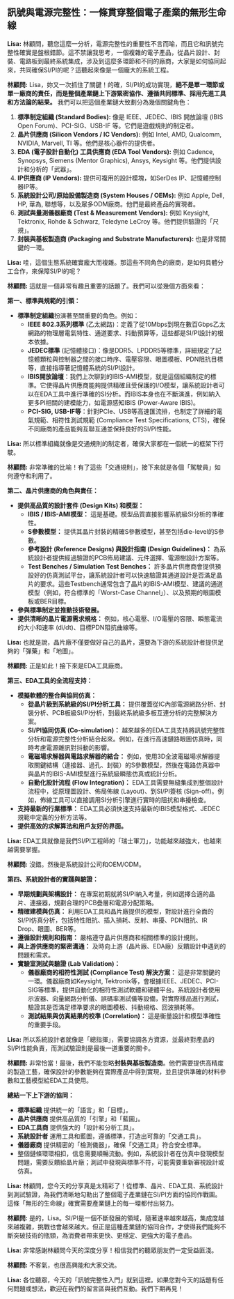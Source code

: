 訊號與電源完整性：一條貫穿整個電子產業的無形生命線
---

**Lisa:** 林顧問，聽您這麼一分析，電源完整性的重要性不言而喻，而且它和訊號完整性確實是盤根錯節。這不禁讓我思考，一個複雜的電子產品，從晶片設計、封裝、電路板到最終系統集成，涉及到這麼多環節和不同的廠商，大家是如何協同起來，共同確保SI/PI的呢？這聽起來像是一個龐大的系統工程。

**林顧問:** Lisa，妳又一次抓住了關鍵！的確，SI/PI的成功實現，**絕不是單一環節或單一廠商的責任，而是整個產業鏈上下游緊密協作、遵循共同標準、採用先進工具和方法論的結果。** 我們可以把這個產業鏈大致劃分為幾個關鍵角色：

1.  **標準制定組織 (Standard Bodies):** 像是 IEEE、JEDEC、IBIS 開放論壇 (IBIS Open Forum)、PCI-SIG、USB-IF 等。它們是遊戲規則的制定者。
2.  **晶片供應商 (Silicon Vendors / IC Vendors):** 例如 Intel, AMD, Qualcomm, NVIDIA, Marvell, TI 等。他們是核心器件的提供者。
3.  **EDA (電子設計自動化) 工具供應商 (EDA Tool Vendors):** 例如 Cadence, Synopsys, Siemens (Mentor Graphics), Ansys, Keysight 等。他們提供設計和分析的「武器」。
4.  **IP供應商 (IP Vendors):** 提供可複用的設計模塊，如SerDes IP、記憶體控制器IP等。
5.  **系統設計公司/原始設備製造商 (System Houses / OEMs):** 例如 Apple, Dell, HP, 華為, 聯想等，以及眾多ODM廠商。他們是最終產品的實現者。
6.  **測試與量測儀器廠商 (Test & Measurement Vendors):** 例如 Keysight, Tektronix, Rohde & Schwarz, Teledyne LeCroy 等。他們提供驗證的「尺規」。
7.  **封裝與基板製造商 (Packaging and Substrate Manufacturers):** 也是非常關鍵的一環。

**Lisa:** 哇，這個生態系統確實龐大而複雜。那這些不同角色的廠商，是如何具體分工合作，來保障SI/PI的呢？

**林顧問:** 這就是一個非常有趣且重要的話題了。我們可以從幾個方面來看：

**第一、標準與規範的引領：**

*   **標準制定組織**扮演著至關重要的角色。例如：
    *   **IEEE 802.3系列標準** (乙太網路)：定義了從10Mbps到現在數百Gbps乙太網路的物理層電氣特性、通道要求、抖動預算等，這些都是SI/PI設計的根本依據。
    *   **JEDEC標準** (記憶體接口)：像是DDR5、LPDDR5等標準，詳細規定了記憶體顆粒與控制器之間的接口時序、電壓容限、眼圖模板、PDN阻抗目標等，直接指導著記憶體系統的SI/PI設計。
    *   **IBIS開放論壇**：我們上次聊到的IBIS-AMI模型，就是這個組織制定的標準。它使得晶片供應商能夠提供精確且受保護的I/O模型，讓系統設計者可以在EDA工具中進行準確的SI分析。而IBIS本身也在不斷演進，例如納入更多PI相關的建模能力，如電源感知IBIS (Power-Aware IBIS)。
    *   **PCI-SIG, USB-IF等**：針對PCIe、USB等高速匯流排，也制定了詳細的電氣規範、相符性測試規範 (Compliance Test Specifications, CTS)，確保不同廠商的產品能夠互聯互通並保持良好的SI/PI性能。

**Lisa:** 所以標準組織就像是交通規則的制定者，確保大家都在一個統一的框架下行駛。

**林顧問:** 非常準確的比喻！有了這些「交通規則」，接下來就是各個「駕駛員」如何遵守和利用了。

**第二、晶片供應商的角色與責任：**

*   **提供高品質的設計套件 (Design Kits) 和模型：**
    *   **IBIS / IBIS-AMI模型：** 這是基礎。模型品質直接影響系統級SI分析的準確性。
    *   **S參數模型：** 提供其晶片封裝的精確S參數模型，甚至包括die-level的S參數。
    *   **參考設計 (Reference Designs) 與設計指南 (Design Guidelines)：** 為系統設計者提供經過驗證的PCB佈局建議、元件選擇、電源樹設計方案等。
    *   **Test Benches / Simulation Test Benches：** 許多晶片供應商會提供預設好的仿真測試平台，讓系統設計者可以快速驗證其通道設計是否滿足晶片的要求。這些Testbench通常包含了晶片的IBIS-AMI模型、建議的通道模型（例如，符合標準的「Worst-Case Channel」）、以及預期的眼圖模板或BER目標。
*   **參與標準制定並推動技術發展。**
*   **提供清晰的晶片電源需求規格：** 例如，核心電壓、I/O電壓的容限、瞬態電流的大小和速率 (di/dt)、目標PDN阻抗曲線等。

**Lisa:** 也就是說，晶片廠不僅要做好自己的晶片，還要為下游的系統設計者提供足夠的「彈藥」和「地圖」。

**林顧問:** 正是如此！接下來是EDA工具廠商。

**第三、EDA工具的全流程支持：**

*   **模擬軟體的整合與協同仿真：**
    *   **從晶片級到系統級的SI/PI分析工具：** 提供覆蓋從IC內部電源網路分析、封裝分析、PCB板級SI/PI分析，到最終系統級多板互連分析的完整解決方案。
    *   **SI/PI協同仿真 (Co-simulation)：** 越來越多的EDA工具支持將訊號完整性分析和電源完整性分析結合起來。例如，在進行高速鏈路眼圖仿真時，同時考慮電源雜訊對抖動的影響。
    *   **電磁場求解器與電路求解器的結合：** 例如，使用3D全波電磁場求解器提取關鍵結構（連接器、過孔、封裝）的S參數模型，然後在電路仿真器中與晶片的IBIS-AMI模型進行系統級瞬態仿真或統計分析。
    *   **自動化設計流程 (Flow Integration)：** EDA工具需要無縫集成到整個設計流程中，從原理圖設計、佈局佈線 (Layout)、到SI/PI簽核 (Sign-off)。例如，佈線工具可以直接調用SI分析引擎進行實時的阻抗和串擾檢查。
*   **支持最新的行業標準：** EDA工具必須快速支持最新的IBIS模型格式、JEDEC規範中定義的分析方法等。
*   **提供高效的求解算法和用戶友好的界面。**

**Lisa:** EDA工具就像是我們SI/PI工程師的「瑞士軍刀」，功能越來越強大，也越來越需要掌握。

**林顧問:** 沒錯。然後是系統設計公司和OEM/ODM。

**第四、系統設計者的實踐與驗證：**

*   **早期規劃與架構設計：** 在專案初期就將SI/PI納入考量，例如選擇合適的晶片、連接器，規劃合理的PCB疊層和電源分配策略。
*   **精確建模與仿真：** 利用EDA工具和晶片廠提供的模型，對設計進行全面的SI/PI仿真分析，包括特性阻抗、插入損耗、反射、串擾、PDN阻抗、IR Drop、眼圖、BER等。
*   **遵循設計規則和指南：** 嚴格遵守晶片供應商和相關標準的設計規則。
*   **與上游供應商的緊密溝通：** 及時向上游（晶片廠、EDA廠）反饋設計中遇到的問題和需求。
*   **實驗室測試與驗證 (Lab Validation)：**
    *   **儀器廠商的相符性測試 (Compliance Test) 解決方案：** 這是非常關鍵的一環。儀器廠商如Keysight, Tektronix等，會根據IEEE、JEDEC、PCI-SIG等標準，提供自動化的相符性測試軟體和硬體平台。系統設計者使用示波器、向量網路分析儀、誤碼率測試儀等設備，對實際樣品進行測試，驗證其是否滿足標準要求的眼圖模板、抖動規格、回波損耗等。
    *   **測試結果與仿真結果的校準 (Correlation)：** 這是衡量設計和模型準確性的重要手段。

**Lisa:** 所以系統設計者就像是「總指揮」，需要協調各方資源，並最終對產品的SI/PI性能負責，而測試驗證則是最後一道重要的關卡。

**林顧問:** 非常恰當！最後，我們不能忽略**封裝與基板製造商**。他們需要提供高精度的製造工藝，確保設計的參數能夠在實際產品中得到實現，並且提供準確的材料參數和工藝模型給EDA工具使用。

**總結一下上下游的協同：**

*   **標準組織** 提供統一的「語言」和「目標」。
*   **晶片供應商** 提供高品質的「引擎」和「藍圖」。
*   **EDA工具商** 提供強大的「設計和分析工具」。
*   **系統設計者** 運用工具和藍圖，遵循標準，打造出可靠的「交通工具」。
*   **儀器廠商** 提供精密的「檢測儀器」，確保「交通工具」符合安全標準。
*   整個鏈條環環相扣，信息需要順暢流動。例如，系統設計者在仿真中發現模型問題，需要反饋給晶片廠；測試中發現與標準不符，可能需要重新審視設計或仿真。

**Lisa:** 林顧問，您今天的分享真是太精彩了！從標準、晶片、EDA工具、系統設計到測試驗證，為我們清晰地勾勒出了整個電子產業鏈在SI/PI方面的協同作戰圖。這條「無形的生命線」確實需要產業鏈上的每一環都付出努力。

**林顧問:** 是的，Lisa。SI/PI是一個不斷發展的領域，隨著速率越來越高，集成度越來越複雜，挑戰也會越來越大。但正是這種產業鏈的協同合作，才使得我們能夠不斷突破技術的瓶頸，為消費者帶來更快、更穩定、更強大的電子產品。

**Lisa:** 非常感謝林顧問今天的深度分享！相信我們的聽眾朋友們一定受益匪淺。

**林顧問:** 不客氣，也很高興能和大家交流。

**Lisa:** 各位聽眾，今天的「訊號完整性入門」就到這裡。如果您對今天的話題有任何問題或想法，歡迎在我們的留言區與我們互動。我們下期再見！
